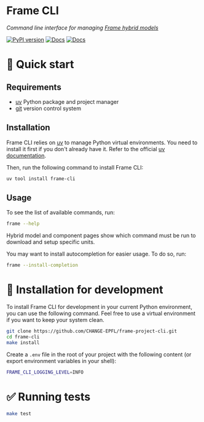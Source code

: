 # Frame CLI

_Command line interface for managing [Frame hybrid models](https://frame-dev.epfl.ch/)_

[![PyPI version](https://badge.fury.io/py/frame-cli.svg)](https://badge.fury.io/py/frame-cli)
[![Docs](https://github.com/CHANGE-EPFL/frame-project-cli/actions/workflows/docs.yaml/badge.svg)](https://github.com/CHANGE-EPFL/frame-project-cli/actions/workflows/docs.yaml)
[![Docs](https://img.shields.io/badge/documentation-main-blue.svg)](https://change-epfl.github.io/frame-project-cli/)


# 🐇 Quick start

## Requirements

- [uv](https://docs.astral.sh/uv/) Python package and project manager
- [git](https://git-scm.com/) version control system


## Installation

Frame CLI relies on [uv](https://docs.astral.sh/uv/) to manage Python virtual environments. You need to install it first if you don't already have it. Refer to the official [uv documentation](https://docs.astral.sh/uv/getting-started/installation/).

Then, run the following command to install Frame CLI:
```bash
uv tool install frame-cli
```


## Usage

To see the list of available commands, run:
```bash
frame --help
```
Hybrid model and component pages show which command must be run to download and setup specific units.

You may want to install autocompletion for easier usage. To do so, run:
```bash
frame --install-completion
```


# 💾 Installation for development

To install Frame CLI for development in your current Python environment, you can use the following command. Feel free to use a virtual environment if you want to keep your system clean.
```bash
git clone https://github.com/CHANGE-EPFL/frame-project-cli.git
cd frame-cli
make install
```

Create a `.env` file in the root of your project with the following content (or export environment variables in your shell):
```bash
FRAME_CLI_LOGGING_LEVEL=INFO
```

# ✅ Running tests

```bash
make test
```
